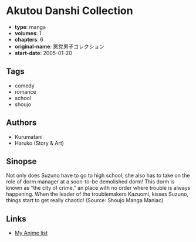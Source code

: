 # Akutou Danshi Collection

-   **type**: manga
-   **volumes**: 1
-   **chapters**: 6
-   **original-name**: 悪党男子コレクション
-   **start-date**: 2005-01-20

## Tags

-   comedy
-   romance
-   school
-   shoujo

## Authors

-   Kurumatani
-   Haruko (Story & Art)

## Sinopse

Not only does Suzuno have to go to high school, she also has to take on the role of dorm manager at a soon-to-be demolished dorm! This dorm is known as "the city of crime,” an place with no order where trouble is always happening. When the leader of the troublemakers Kazuomi, kisses Suzuno, things start to get really chaotic! (Source: Shoujo Manga Maniac)

## Links

-   [My Anime list](https://myanimelist.net/manga/4577/Akutou_Danshi_Collection)
